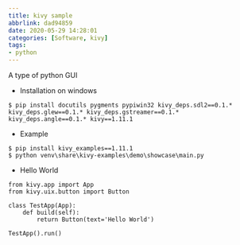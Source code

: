 ```yaml
---
title: kivy sample
abbrlink: dad94859
date: 2020-05-29 14:28:01
categories: [Software, kivy]
tags:
- python
---
```

A type of python GUI
* Installation on windows
```
$ pip install docutils pygments pypiwin32 kivy_deps.sdl2==0.1.* kivy_deps.glew==0.1.* kivy_deps.gstreamer==0.1.* kivy_deps.angle==0.1.* kivy==1.11.1
```
* Example
```
$ pip install kivy_examples==1.11.1
$ python venv\share\kivy-examples\demo\showcase\main.py
```
* Hello World
```
from kivy.app import App
from kivy.uix.button import Button

class TestApp(App):
    def build(self):
        return Button(text='Hello World')

TestApp().run()
```
